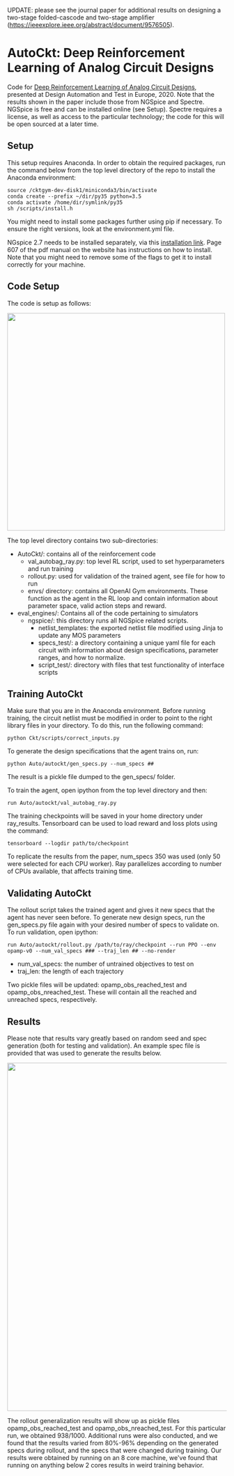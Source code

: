 UPDATE: please see the journal paper for additional results on designing a two-stage folded-cascode and two-stage amplifier (https://ieeexplore.ieee.org/abstract/document/9576505). 

# AutoCkt: Deep Reinforcement Learning of Analog Circuit Designs
Code for [Deep Reinforcement Learning of Analog Circuit Designs](https://arxiv.org/abs/2001.01808), presented at Design Automation and Test in Europe, 2020. Note that the results shown in the paper include those from NGSpice and Spectre. NGSpice is free and can be installed online (see Setup). Spectre requires a license, as well as access to the particular technology; the code for this will be open sourced at a later time.

## Setup
This setup requires Anaconda. In order to obtain the required packages, run the command below from the top level directory of the repo to install the Anaconda environment:

```
source /cktgym-dev-disk1/miniconda3/bin/activate
conda create --prefix ~/dir/py35 python=3.5
conda activate /home/dir/symlink/py35
sh /scripts/install.h
```

You might need to install some packages further using pip if necessary. To ensure the right versions, look at the environment.yml file.

NGspice 2.7 needs to be installed separately, via this [installation link](https://sourceforge.net/projects/ngspice/files/ng-spice-rework/old-releases/27/). Page 607 of the pdf manual on the website has instructions on how to install. Note that you might need to remove some of the flags to get it to install correctly for your machine. 

## Code Setup
The code is setup as follows:

<img src=readme_images/flowchart.png width="500">

The top level directory contains two sub-directories:
* AutoCkt/: contains all of the reinforcement code
    * val_autobag_ray.py: top level RL script, used to set hyperparameters and run training
    * rollout.py: used for validation of the trained agent, see file for how to run
    * envs/ directory: contains all OpenAI Gym environments. These function as the agent in the RL loop and contain information about parameter space, valid action steps and reward.
* eval\_engines/: Contains all of the code pertaining to simulators
    * ngspice/: this directory runs all NGSpice related scripts.
        * netlist_templates: the exported netlist file modified using Jinja to update any MOS parameters
        * specs_test/: a directory containing a unique yaml file for each circuit with information about design specifications, parameter ranges, and how to normalize. 
        * script_test/: directory with files that test functionality of interface scripts  

## Training AutoCkt
Make sure that you are in the Anaconda environment. Before running training, the circuit netlist must be modified in order to point to the right library files in your directory. To do this, run the following command:
```
python Ckt/scripts/correct_inputs.py 
```

To generate the design specifications that the agent trains on, run:
```
python Auto/autockt/gen_specs.py --num_specs ##
```
The result is a pickle file dumped to the gen_specs/ folder.

To train the agent, open ipython from the top level directory and then: 
```
run Auto/autockt/val_autobag_ray.py
```
The training checkpoints will be saved in your home directory under ray\_results. Tensorboard can be used to load reward and loss plots using the command:

```
tensorboard --logdir path/to/checkpoint
```

To replicate the results from the paper, num_specs 350 was used (only 50 were selected for each CPU worker). Ray parallelizes according to number of CPUs available, that affects training time. 
## Validating AutoCkt
The rollout script takes the trained agent and gives it new specs that the agent has never seen before. To generate new design specs, run the gen_specs.py file again with your desired number of specs to validate on. To run validation, open ipython:

```
run Auto/autockt/rollout.py /path/to/ray/checkpoint --run PPO --env opamp-v0 --num_val_specs ### --traj_len ## --no-render
``` 
* num_val_specs: the number of untrained objectives to test on
* traj_len: the length of each trajectory

Two pickle files will be updated: opamp_obs_reached_test and opamp_obs_nreached_test. These will contain all the reached and unreached specs, respectively.

## Results
Please note that results vary greatly based on random seed and spec generation (both for testing and validation). An example spec file is provided that was used to generate the results below. 

<img src=readme_images/results.png width="800">

The rollout generalization results will show up as pickle files opamp_obs_reached_test and opamp_obs_nreached_test. For this particular run, we obtained 938/1000. Additional runs were also conducted, and we found that the results varied from 80%-96% depending on the generated specs during rollout, and the specs that were changed during training. Our results were obtained by running on an 8 core machine, we've found that running on anything below 2 cores results in weird training behavior. 

